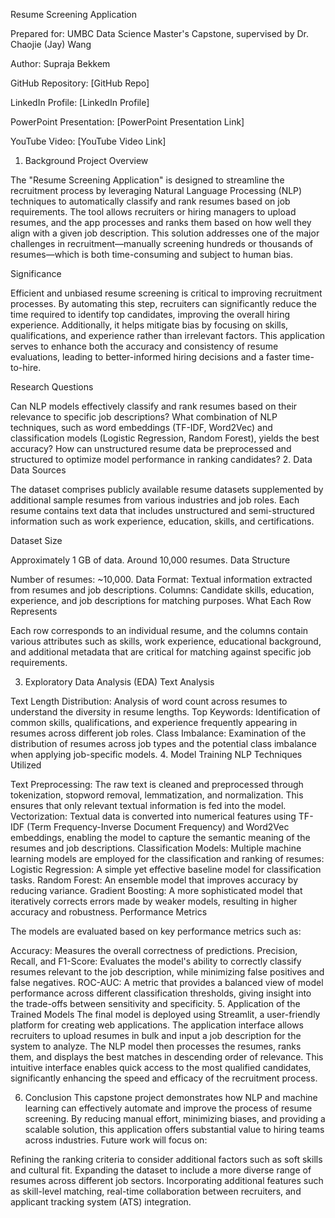 Resume Screening Application

Prepared for: UMBC Data Science Master's Capstone, supervised by Dr. Chaojie (Jay) Wang

Author: Supraja Bekkem

GitHub Repository: [GitHub Repo]

LinkedIn Profile: [LinkedIn Profile]

PowerPoint Presentation: [PowerPoint Presentation Link]

YouTube Video: [YouTube Video Link]

1. Background
Project Overview

The "Resume Screening Application" is designed to streamline the recruitment process by leveraging Natural Language Processing (NLP) techniques to automatically classify and rank resumes based on job requirements. The tool allows recruiters or hiring managers to upload resumes, and the app processes and ranks them based on how well they align with a given job description. This solution addresses one of the major challenges in recruitment—manually screening hundreds or thousands of resumes—which is both time-consuming and subject to human bias.

Significance

Efficient and unbiased resume screening is critical to improving recruitment processes. By automating this step, recruiters can significantly reduce the time required to identify top candidates, improving the overall hiring experience. Additionally, it helps mitigate bias by focusing on skills, qualifications, and experience rather than irrelevant factors. This application serves to enhance both the accuracy and consistency of resume evaluations, leading to better-informed hiring decisions and a faster time-to-hire.

Research Questions

Can NLP models effectively classify and rank resumes based on their relevance to specific job descriptions?
What combination of NLP techniques, such as word embeddings (TF-IDF, Word2Vec) and classification models (Logistic Regression, Random Forest), yields the best accuracy?
How can unstructured resume data be preprocessed and structured to optimize model performance in ranking candidates?
2. Data
Data Sources

The dataset comprises publicly available resume datasets supplemented by additional sample resumes from various industries and job roles. Each resume contains text data that includes unstructured and semi-structured information such as work experience, education, skills, and certifications.

Dataset Size

Approximately 1 GB of data.
Around 10,000 resumes.
Data Structure

Number of resumes: ~10,000.
Data Format: Textual information extracted from resumes and job descriptions.
Columns: Candidate skills, education, experience, and job descriptions for matching purposes.
What Each Row Represents

Each row corresponds to an individual resume, and the columns contain various attributes such as skills, work experience, educational background, and additional metadata that are critical for matching against specific job requirements.

3. Exploratory Data Analysis (EDA)
Text Analysis

Text Length Distribution: Analysis of word count across resumes to understand the diversity in resume lengths.
Top Keywords: Identification of common skills, qualifications, and experience frequently appearing in resumes across different job roles.
Class Imbalance: Examination of the distribution of resumes across job types and the potential class imbalance when applying job-specific models.
4. Model Training
NLP Techniques Utilized

Text Preprocessing: The raw text is cleaned and preprocessed through tokenization, stopword removal, lemmatization, and normalization. This ensures that only relevant textual information is fed into the model.
Vectorization: Textual data is converted into numerical features using TF-IDF (Term Frequency-Inverse Document Frequency) and Word2Vec embeddings, enabling the model to capture the semantic meaning of the resumes and job descriptions.
Classification Models: Multiple machine learning models are employed for the classification and ranking of resumes:
Logistic Regression: A simple yet effective baseline model for classification tasks.
Random Forest: An ensemble model that improves accuracy by reducing variance.
Gradient Boosting: A more sophisticated model that iteratively corrects errors made by weaker models, resulting in higher accuracy and robustness.
Performance Metrics

The models are evaluated based on key performance metrics such as:

Accuracy: Measures the overall correctness of predictions.
Precision, Recall, and F1-Score: Evaluates the model's ability to correctly classify resumes relevant to the job description, while minimizing false positives and false negatives.
ROC-AUC: A metric that provides a balanced view of model performance across different classification thresholds, giving insight into the trade-offs between sensitivity and specificity.
5. Application of the Trained Models
The final model is deployed using Streamlit, a user-friendly platform for creating web applications. The application interface allows recruiters to upload resumes in bulk and input a job description for the system to analyze. The NLP model then processes the resumes, ranks them, and displays the best matches in descending order of relevance. This intuitive interface enables quick access to the most qualified candidates, significantly enhancing the speed and efficacy of the recruitment process.

6. Conclusion
This capstone project demonstrates how NLP and machine learning can effectively automate and improve the process of resume screening. By reducing manual effort, minimizing biases, and providing a scalable solution, this application offers substantial value to hiring teams across industries. Future work will focus on:

Refining the ranking criteria to consider additional factors such as soft skills and cultural fit.
Expanding the dataset to include a more diverse range of resumes across different job sectors.
Incorporating additional features such as skill-level matching, real-time collaboration between recruiters, and applicant tracking system (ATS) integration.

